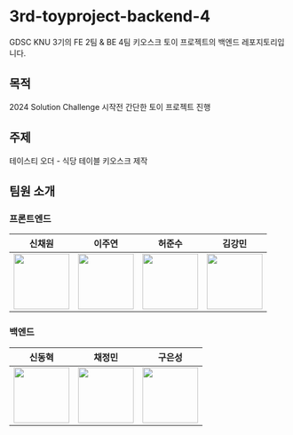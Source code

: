 # 3rd-toyproject-backend-4
GDSC KNU 3기의 FE 2팀 &amp; BE 4팀 키오스크 토이 프로젝트의 백엔드 레포지토리입니다.

## 목적
2024 Solution Challenge 시작전 간단한 토이 프로젝트 진행

## 주제
테이스티 오더 - 식당 테이블 키오스크 제작

## 팀원 소개
### 프론트엔드
| 신채원 | 이주연 | 허준수 | 김강민 |
|:----:|:----:|:----:|:----:|
| [<img src="https://github.com/chae-won-shin.png" width="100px">](https://github.com/chae-won-shin) | [<img src="https://github.com/leejooyeonn.png" width="100px">](https://github.com/leejooyeonn) | [<img src="https://github.com/githeoheo.png" width="100px">](https://github.com/githeoheo) | [<img src="https://github.com/Dobbymin.png" width="100px">](https://github.com/Dobbymin)|

### 백엔드
| 신동혁 | 채정민 | 구은성 |
|:----:|:----:|:----:|
| [<img src="https://github.com/WannaBeTop.png" width="100px">](https://github.com/WannaBeTop) | [<img src="https://github.com/chaejm55.png" width="100px">](https://github.com/chaejm55) | [<img src="https://github.com/Koo-EunSung.png" width="100px">](https://github.com/Koo-EunSung) |
